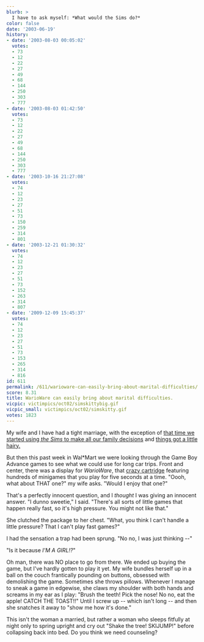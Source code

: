 ```yaml
---
blurb: >
  I have to ask myself: *What would the Sims do?*
color: false
date: '2003-06-19'
history:
- date: '2003-08-03 00:05:02'
  votes:
  - 73
  - 12
  - 22
  - 27
  - 49
  - 68
  - 144
  - 250
  - 303
  - 777
- date: '2003-08-03 01:42:50'
  votes:
  - 73
  - 12
  - 22
  - 27
  - 49
  - 68
  - 144
  - 250
  - 303
  - 777
- date: '2003-10-16 21:27:08'
  votes:
  - 74
  - 12
  - 23
  - 27
  - 51
  - 73
  - 150
  - 259
  - 314
  - 801
- date: '2003-12-21 01:30:32'
  votes:
  - 74
  - 12
  - 23
  - 27
  - 51
  - 73
  - 152
  - 263
  - 314
  - 807
- date: '2009-12-09 15:45:37'
  votes:
  - 74
  - 12
  - 23
  - 27
  - 51
  - 73
  - 153
  - 265
  - 314
  - 816
id: 611
permalink: /611/warioware-can-easily-bring-about-marital-difficulties/
score: 8.31
title: WarioWare can easily bring about marital difficulties.
vicpic: victimpics/oct02/simskittybig.gif
vicpic_small: victimpics/oct02/simskitty.gif
votes: 1823
---
```


My wife and I have had a tight marriage, with the exception of [that
time we started using *the Sims* to make all our family
decisions](@/victim/491.md) and [things got a little
hairy.](@/victim/500.md)

But then this past week in Wal\*Mart we were looking through the Game
Boy Advance games to see what we could use for long car trips. Front and
center, there was a display for *WarioWare*, that [crazy
cartridge](http://web.archive.org/web/20030619000000/http://www.gamespy.com/reviews/may03/wariowaregba/)
featuring hundreds of minigames that you play for five seconds at a
time. "Oooh, what about THAT one?" my wife asks. "Would I enjoy that
one?"

That's a perfectly innocent question, and I *thought* I was giving an
innocent answer. "I dunno sweetie," I said. "There's all sorts of little
games that happen really fast, so it's high pressure. You might not like
that."

She clutched the package to her chest. "What, you think I can't handle a
little pressure? That I can't play fast games?"

I had the sensation a trap had been sprung. "No no, I was just thinking
--"

"Is it because *I'M A GIRL!?*"

Oh man, there was NO place to go from there. We ended up buying the
game, but I've hardly gotten to play it yet. My wife bundles herself up
in a ball on the couch frantically pounding on buttons, obsessed with
demolishing the game. Sometimes she throws pillows. Whenever I manage to
sneak a game in edgewise, she claws my shoulder with both hands and
screams in my ear as I play: "Brush the teeth! Pick the nose! No no, eat
the apple! CATCH THE TOAST!!" Until I screw up -- which isn't long --
and then she snatches it away to "show me how it's done."

This isn't the woman a married, but rather a woman who sleeps fitfully
at night only to spring upright and cry out "Shake the tree! SKIJUMP!"
before collapsing back into bed. Do you think we need counseling?